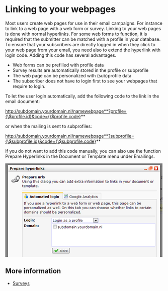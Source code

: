 # Linking to your webpages

Most users create web pages for use in their email campaigns. For
instance to link to a web page with a web form or survey. Linking to
your web pages is done with normal hyperlinks. For some web forms to
function, it is required that the submitter can be matched with a
profile in your database. To ensure that your subscribers are directly
logged in when they click to your web page from your email, you need
also to extend the hyperlink with login code. Adding this code has
several advantages.

- Web forms can be prefilled with profile data
- Survey results are automatically stored in the profile or subprofile
- The web page can be personalized with (sub)profile data
- The subscriber does not have to login first to see your webpages that require to login.

To let the user login automatically, add the following code to the link
in the email document:

http://subdomain.yourdomain.nl/namewebpage**?profile={\$profile.id}&code={\$profile.code}**

or when the mailing is sent to subprofiles:

http://subdomain.yourdomain.nl/namewebpage**?subprofile={\$subprofile.id}&code={\$subprofile.code}**

If you do not want to add this code manually, you can also use the
function Prepare Hyperlinks in the Document or Template menu under
Emailings.

![](../images/prepare-hyperlink-login-code.png)

## More information
 
* [Surveys](./surveys) 
